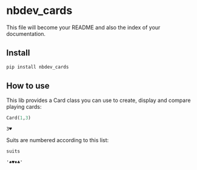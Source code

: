 nbdev_cards
================

<!-- WARNING: THIS FILE WAS AUTOGENERATED! DO NOT EDIT! -->

This file will become your README and also the index of your
documentation.

## Install

``` sh
pip install nbdev_cards
```

## How to use

This lib provides a Card class you can use to create, display and
compare playing cards:

``` python
Card(1,3)
```

    3♥

Suits are numbered according to this list:

``` python
suits
```

    '♠♥♦♣'
